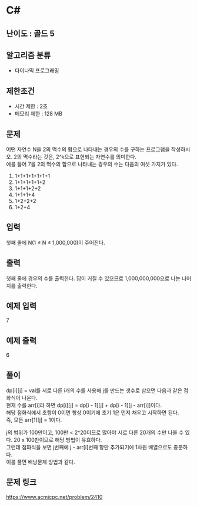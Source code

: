 # C#

## 난이도 : 골드 5

## 알고리즘 분류
  - 다이나믹 프로그래밍

## 제한조건
  - 시간 제한 : 2초
  - 메모리 제한 : 128 MB

## 문제
어떤 자연수 N을 2의 멱수의 합으로 나타내는 경우의 수를 구하는 프로그램을 작성하시오. 2의 멱수라는 것은, 2^k으로 표현되는 자연수를 의미한다.<br/>
예를 들어 7을 2의 멱수의 합으로 나타내는 경우의 수는 다음의 여섯 가지가 있다.<br/>

  1. 1+1+1+1+1+1+1
  2. 1+1+1+1+1+2
  3. 1+1+1+2+2
  4. 1+1+1+4
  5. 1+2+2+2
  6. 1+2+4


## 입력
첫째 줄에 N(1 ≤ N ≤ 1,000,000)이 주어진다.<br/>


## 출력
첫째 줄에 경우의 수를 출력한다. 답이 커질 수 있으므로 1,000,000,000으로 나눈 나머지를 출력한다.<br/>


## 예제 입력
7<br/>


## 예제 출력
6<br/>


## 풀이
dp[i][j] = val를 서로 다른 i개의 수를 사용해 j를 만드는 갯수로 삼으면 다음과 같은 점화식이 나온다.<br/>
현재 수를 arr[i]라 하면 dp[i][j] = dp[i - 1][j] + dp[i - 1][j - arr[i]]이다.<br/>
해당 점화식에서 초항이 0이면 항상 0이기에 초기 1은 먼저 채우고 시작하면 된다.<br/>
즉, 모든 arr[1][j] = 1이다.<br/>


j의 범위가 100만이고, 100만 < 2^20이므로 많아야 서로 다른 20개의 수만 나올 수 있다. 20 x 100만이므로 해당 방법이 유효하다.<br/>
그런데 점화식을 보면 j번째에 j - arr[i]번째 항만 추가되기에 1차원 배열으로도 충분하다.<br/>
이를 풀면 배낭문제 방법과 같다.<br/>


## 문제 링크
https://www.acmicpc.net/problem/2410